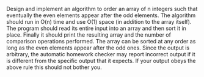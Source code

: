 Design and implement an algorithm to order an array of n integers such that eventually the even elements appear after the odd elements. The algorithm should run in O(n) time and use O(1) space (in addition to the array itself). The program should read its entire input into an array and then sort it in place. Finally it should print the resulting array and the number of comparison operations performed. The array can be sorted at any order as long as the even elements appear after the odd ones. Since the output is arbitrary, the automatic homework checker may report incorrect output if it is different from the specific output that it expects. If your output obeys the above rule this should not bother you.
